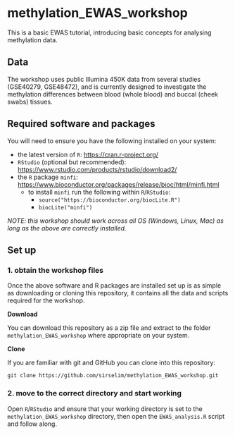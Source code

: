 # methylation_EWAS_workshop

This is a basic EWAS tutorial, introducing basic concepts for analysing methylation data.

## Data

The workshop uses public Illumina 450K data from several studies (GSE40279, GSE48472), and is currently designed to investigate the methylation differences between blood (whole blood) and buccal (cheek swabs) tissues.

## Required software and packages

You will need to ensure you have the following installed on your system:

  - the latest version of `R`: https://cran.r-project.org/
  - `RStudio` (optional but recommended): https://www.rstudio.com/products/rstudio/download2/
  - the `R` package `minfi`: https://www.bioconductor.org/packages/release/bioc/html/minfi.html
    + to install `minfi` run the following within `R`/`RStudio`:
      - `source("https://bioconductor.org/biocLite.R")`
      - `biocLite("minfi")`

*NOTE: this workshop should work across all OS (Windows, Linux, Mac) as long as the above are correctly installed.*

## Set up

### 1. obtain the workshop files

Once the above software and R packages are installed set up is as simple as downloading or cloning this repository, it contains all the data and scripts required for the workshop.

**Download**

You can download this repository as a zip file and extract to the folder `methylation_EWAS_workshop` where appropriate on your system.

**Clone**

If you are familiar with git and GitHub you can clone into this repository:

`git clone https://github.com/sirselim/methylation_EWAS_workshop.git`

### 2. move to the correct directory and start working

Open `R`/`RStudio` and ensure that your working directory is set to the `methylation_EWAS_workshop` directory, then open the `EWAS_analysis.R` script and follow along.

